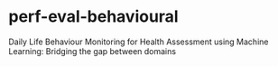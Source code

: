 perf-eval-behavioural
=====================

Daily Life Behaviour Monitoring for Health Assessment using Machine Learning: Bridging the gap between domains
